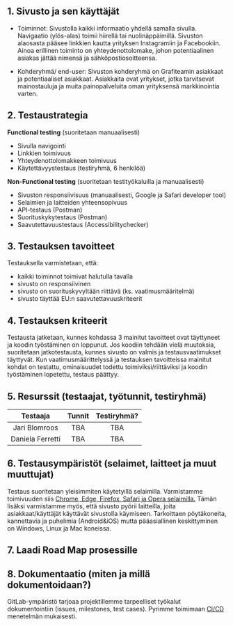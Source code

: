 ## 1. Sivusto ja sen käyttäjät

- Toiminnot: 
  Sivustolla kaikki informaatio yhdellä samalla sivulla. Navigaatio (ylös-alas) toimii hiirellä tai nuolinäppäimillä. 
  Sivuston alaosasta pääsee linkkien kautta yrityksen Instagramiin ja Facebookiin. 
  Ainoa erillinen toiminto on yhteydenottolomake, johon potentiaalinen asiakas jättää nimensä ja sähköpostiosoitteensa.


- Kohderyhmä/ end-user:
  Sivuston kohderyhmä on Grafiteamin asiakkaat ja potentiaaliset asiakkaat. 
  Asiakkaita ovat yritykset, jotka tarvitsevat mainostauluja ja muita painopalveluita oman yrityksensä markkinointia varten.

        
## 2. Testaustrategia

**Functional testing** (suoritetaan manuaalisesti)
   * Sivulla navigointi
   * Linkkien toimivuus
   * Yhteydenottolomakkeen toimivuus
   * Käytettävyystestaus (testiryhmä, 6 henkilöä)

   

**Non-Functional testing** (suoritetaan testityökaluilla ja manuaalisesti)
   * Sivuston responsiivisuus (manuaalisesti, Google ja Safari developer tool)
   * Selaimien ja laitteiden yhteensopivuus
   * API-testaus (Postman)
   * Suorituskykytestaus (Postman)
   * Saavutettavuustestaus (Accessibilitychecker)

        
## 3. Testauksen tavoitteet

   Testauksella varmistetaan, että:
   - kaikki toiminnot toimivat halutulla tavalla
   - sivusto on responsiivinen
   - sivusto on suorituskyvyltään riittävä (ks. vaatimusmääritelmä)
   - sivusto täyttää EU:n saavutettavuuskriteerit

        
## 4. Testauksen kriteerit

   Testausta jatketaan, kunnes kohdassa 3 mainitut tavoitteet ovat täyttyneet ja koodin työstäminen on loppunut. 
   Jos koodiin tehdään vielä muutoksia, suoritetaan jatkotestausta, kunnes sivusto on valmis ja testausvaatimukset täyttyvät. 
   Kun vaatimusmäärittelyssä ja testauksen tavoitteissa mainitut kohdat on testattu, ominaisuudet todettu toimiviksi/riittäviksi ja koodin työstäminen lopetettu, testaus päättyy.

        
## 5. Resurssit (testaajat, työtunnit, testiryhmä)

| Testaaja | Tunnit | Testiryhmä? |
|:-:|:-:|:-:|
| Jari Blomroos | TBA | TBA |
| Daniela Ferretti | TBA | TBA |

 
## 6. Testausympäristöt (selaimet, laitteet ja muut muuttujat)

   Testaus suoritetaan yleisimmiten käytetyillä selaimilla. Varmistamme toimivuuden siis [Chrome, Edge, Firefox, Safari ja Opera selaimilla.](https://en.wikipedia.org/wiki/Usage_share_of_web_browsers#Summary_tables) 
   Tämän lisäksi varmistamme myös, että sivusto pyörii laitteilla, joita asiakkaat/käyttäjät käyttävät sivustolla käymiseen. Tarkoittaen pöytäkoneita, kannettavia ja puhelimia (Android&iOS) mutta pääasiallinen keskittyminen on Windows, Linux ja Mac koneissa. 
        
## 7. Laadi Road Map prosessille

        
## 8. Dokumentaatio (miten ja millä dokumentoidaan?)

   GitLab-ympäristö tarjoaa projektillemme tarpeelliset työkalut dokumentointiin (issues, milestones, test cases). Pyrimme toimimaan [CI/CD](https://en.wikipedia.org/wiki/CI/CD) menetelmän mukaisesti.
